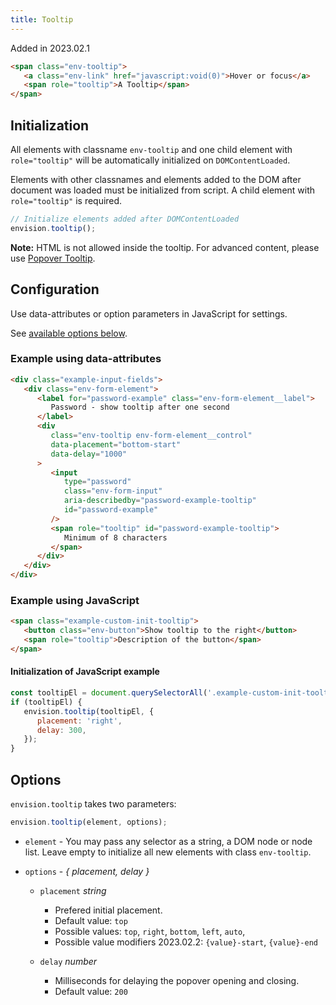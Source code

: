 ```yaml
---
title: Tooltip
---
```


<span class="doc-badge doc-badge--info">Added in 2023.02.1</span>

```html
<span class="env-tooltip">
   <a class="env-link" href="javascript:void(0)">Hover or focus</a>
   <span role="tooltip">A Tooltip</span>
</span>
```

## Initialization

All elements with classname `env-tooltip` and one child element with `role="tooltip"`
will be automatically initialized on `DOMContentLoaded`.

Elements with other classnames and elements added to the DOM after document was loaded must be initialized from script.
A child element with `role="tooltip"` is required.

```javascript
// Initialize elements added after DOMContentLoaded
envision.tooltip();
```

**Note:** HTML is not allowed inside the tooltip. For advanced content, please use [Popover Tooltip](/components/popover/#tooltip).

## Configuration

Use data-attributes or option parameters in JavaScript for settings.

See [available options below](#options).

### Example using data-attributes

```html
<div class="example-input-fields">
   <div class="env-form-element">
      <label for="password-example" class="env-form-element__label">
         Password - show tooltip after one second
      </label>
      <div
         class="env-tooltip env-form-element__control"
         data-placement="bottom-start"
         data-delay="1000"
      >
         <input
            type="password"
            class="env-form-input"
            aria-describedby="password-example-tooltip"
            id="password-example"
         />
         <span role="tooltip" id="password-example-tooltip">
            Minimum of 8 characters
         </span>
      </div>
   </div>
</div>
```

### Example using JavaScript

```html
<span class="example-custom-init-tooltip">
   <button class="env-button">Show tooltip to the right</button>
   <span role="tooltip">Description of the button</span>
</span>
```

#### Initialization of JavaScript example

```javascript
const tooltipEl = document.querySelectorAll('.example-custom-init-tooltip');
if (tooltipEl) {
   envision.tooltip(tooltipEl, {
      placement: 'right',
      delay: 300,
   });
}
```

## Options <span id="options" class="offset-anchor"></span>

`envision.tooltip` takes two parameters:

```javascript
envision.tooltip(element, options);
```

-  `element` - You may pass any selector as a string, a DOM node or node list. Leave empty to initialize all new elements with class `env-tooltip`.

-  `options` - _{ placement, delay }_

   -  `placement` _string_

      -  Prefered initial placement.
      -  Default value: `top`
      -  Possible values: `top`, `right`, `bottom`, `left`, `auto`,
      -  Possible value modifiers <span class="doc-badge doc-badge--info">2023.02.2</span>: `{value}-start`, `{value}-end`

   -  `delay` _number_

      -  Milliseconds for delaying the popover opening and closing.
      -  Default value: `200`
